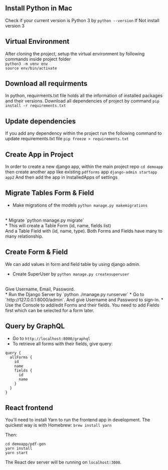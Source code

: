 ## Install Python in Mac
Check if your current version is Python 3 by 
`python --version`
If Not install version 3

## Virtual Environment
After cloning the project, setup the virtual environment by following commands inside project folder
<br />
`python3 -m venv env` 
<br />
`source env/bin/activate`

## Download all requirments
In python, requirments.txt file holds all the information of installed packages and their versions.
Download all dependencies of project by command
`pip install -r requirements.txt `

## Update dependencies
If you add any dependency within the project run the following command to update requirements.txt file
`pip freeze > requirements.txt`

## Create App in Project
In order to create a new django app, within the main project repo
`cd demoapp`
then create another app like existing `pdfforms` app
`django-admin startapp app2`
And then add the app in InstalledApps of settings

## Migrate Tables Form & Field
* Make migrations of the models `python manage.py makemigrations`
<br />
* Migrate `python manage.py migrate`
<br />
* This will create a Table Form (id, name, fields list)
<br />
And a Table Field with (id, name, type). Both Forms and Fields have many to many relationship.

## Create Form & Field
We can add values in form and field table by using django admin. 
* Create SuperUser by
`python manage.py createsuperuser`
<br />
Give Username, Email, Password. 
<br />
* Run the Django Server by `python ./manage.py runserver`
* Go to `http://127.0.0.1:8000/admin`. And give Username and Password to sign-in. 
* Use the Console to add/edit Forms and their fields. You need to add Fields first which can be selected for a form later. 

## Query by GraphQL
* Go to `http://localhost:8000/graphql`
* To retrieve all forms with their fields, give query:

``` 
query {
  allForms {
    id
    name
    fields {
      id
      name
    }
  }
}
```

## React frontend

You'll need to install Yarn to run the frontend app in development. The quickest way is with Homebrew:
`brew install yarn`

Then:

```
cd demoapp/pdf-gen
yarn install
yarn start
```

The React dev server will be running on `localhost:3000`.